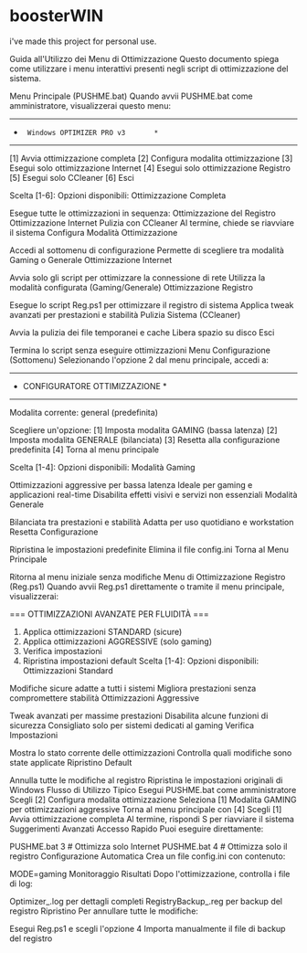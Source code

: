 # boosterWIN
i've made this project for personal use.

Guida all'Utilizzo dei Menu di Ottimizzazione
Questo documento spiega come utilizzare i menu interattivi presenti negli script di ottimizzazione del sistema.

Menu Principale (PUSHME.bat)
Quando avvii PUSHME.bat come amministratore, visualizzerai questo menu:

***************************************
*      Windows OPTIMIZER PRO v3       *
***************************************

[1] Avvia ottimizzazione completa
[2] Configura modalita ottimizzazione
[3] Esegui solo ottimizzazione Internet
[4] Esegui solo ottimizzazione Registro
[5] Esegui solo CCleaner
[6] Esci

Scelta [1-6]:
Opzioni disponibili:
Ottimizzazione Completa

Esegue tutte le ottimizzazioni in sequenza:
Ottimizzazione del Registro
Ottimizzazione Internet
Pulizia con CCleaner
Al termine, chiede se riavviare il sistema
Configura Modalità Ottimizzazione

Accedi al sottomenu di configurazione
Permette di scegliere tra modalità Gaming o Generale
Ottimizzazione Internet

Avvia solo gli script per ottimizzare la connessione di rete
Utilizza la modalità configurata (Gaming/Generale)
Ottimizzazione Registro

Esegue lo script Reg.ps1 per ottimizzare il registro di sistema
Applica tweak avanzati per prestazioni e stabilità
Pulizia Sistema (CCleaner)

Avvia la pulizia dei file temporanei e cache
Libera spazio su disco
Esci

Termina lo script senza eseguire ottimizzazioni
Menu Configurazione (Sottomenu)
Selezionando l'opzione 2 dal menu principale, accedi a:

****************************************
*   CONFIGURATORE OTTIMIZZAZIONE       *
****************************************

Modalita corrente: 
   general (predefinita)

Scegliere un'opzione:
[1] Imposta modalita GAMING (bassa latenza)
[2] Imposta modalita GENERALE (bilanciata)
[3] Resetta alla configurazione predefinita
[4] Torna al menu principale

Scelta [1-4]:
Opzioni disponibili:
Modalità Gaming

Ottimizzazioni aggressive per bassa latenza
Ideale per gaming e applicazioni real-time
Disabilita effetti visivi e servizi non essenziali
Modalità Generale

Bilanciata tra prestazioni e stabilità
Adatta per uso quotidiano e workstation
Resetta Configurazione

Ripristina le impostazioni predefinite
Elimina il file config.ini
Torna al Menu Principale

Ritorna al menu iniziale senza modifiche
Menu di Ottimizzazione Registro (Reg.ps1)
Quando avvii Reg.ps1 direttamente o tramite il menu principale, visualizzerai:

=== OTTIMIZZAZIONI AVANZATE PER FLUIDITÀ ===
1. Applica ottimizzazioni STANDARD (sicure)
2. Applica ottimizzazioni AGGRESSIVE (solo gaming)
3. Verifica impostazioni
4. Ripristina impostazioni default
Scelta [1-4]:
Opzioni disponibili:
Ottimizzazioni Standard

Modifiche sicure adatte a tutti i sistemi
Migliora prestazioni senza compromettere stabilità
Ottimizzazioni Aggressive

Tweak avanzati per massime prestazioni
Disabilita alcune funzioni di sicurezza
Consigliato solo per sistemi dedicati al gaming
Verifica Impostazioni

Mostra lo stato corrente delle ottimizzazioni
Controlla quali modifiche sono state applicate
Ripristino Default

Annulla tutte le modifiche al registro
Ripristina le impostazioni originali di Windows
Flusso di Utilizzo Tipico
Esegui PUSHME.bat come amministratore
Scegli [2] Configura modalita ottimizzazione
Seleziona [1] Modalita GAMING per ottimizzazioni aggressive
Torna al menu principale con [4]
Scegli [1] Avvia ottimizzazione completa
Al termine, rispondi S per riavviare il sistema
Suggerimenti Avanzati
Accesso Rapido
Puoi eseguire direttamente:

PUSHME.bat 3  # Ottimizza solo Internet
PUSHME.bat 4  # Ottimizza solo il registro
Configurazione Automatica
Crea un file config.ini con contenuto:

MODE=gaming
Monitoraggio Risultati
Dopo l'ottimizzazione, controlla i file di log:

Optimizer_<data>.log per dettagli completi
RegistryBackup_<data>.reg per backup del registro
Ripristino
Per annullare tutte le modifiche:

Esegui Reg.ps1 e scegli l'opzione 4
Importa manualmente il file di backup del registro
